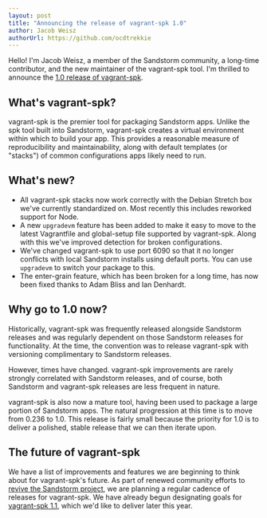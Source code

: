 ```yaml
---
layout: post
title: "Announcing the release of vagrant-spk 1.0"
author: Jacob Weisz
authorUrl: https://github.com/ocdtrekkie
---
```


Hello! I'm Jacob Weisz, a member of the Sandstorm community, a long-time contributor, and the new maintainer of the vagrant-spk tool. I'm thrilled to announce the [1.0 release of vagrant-spk][1].

## What's vagrant-spk?

vagrant-spk is the premier tool for packaging Sandstorm apps. Unlike the spk tool built into Sandstorm, vagrant-spk creates a virtual environment within which to build your app. This provides a reasonable measure of reproducibility and maintainability, along with default templates (or "stacks") of common configurations apps likely need to run.

## What's new?

- All vagrant-spk stacks now work correctly with the Debian Stretch box we've currently standardized on. Most recently this includes reworked support for Node.
- A new `upgradevm` feature has been added to make it easy to move to the latest Vagrantfile and global-setup file supported by vagrant-spk. Along with this we've improved detection for broken configurations.
- We've changed vagrant-spk to use port 6090 so that it no longer conflicts with local Sandstorm installs using default ports. You can use `upgradevm` to switch your package to this.
- The enter-grain feature, which has been broken for a long time, has now been fixed thanks to Adam Bliss and Ian Denhardt.

## Why go to 1.0 now?

Historically, vagrant-spk was frequently released alongside Sandstorm releases and was regularly dependent on those Sandstorm releases for functionality. At the time, the convention was to release vagrant-spk with versioning complimentary to Sandstorm releases. 

However, times have changed. vagrant-spk improvements are rarely strongly correlated with Sandstorm releases, and of course, both Sandstorm and vagrant-spk releases are less frequent in nature. 

vagrant-spk is also now a mature tool, having been used to package a large portion of Sandstorm apps. The natural progression at this time is to move from 0.236 to 1.0. This release is fairly small because the priority for 1.0 is to deliver a polished, stable release that we can then iterate upon. 

## The future of vagrant-spk

We have a list of improvements and features we are beginning to think about for vagrant-spk's future. As part of renewed community efforts to [revive the Sandstorm project][2], we are planning a regular cadence of releases for vagrant-spk. We have already begun designating goals for [vagrant-spk 1.1][3], which we'd like to deliver later this year.

[1]: https://github.com/sandstorm-io/vagrant-spk/releases/tag/v1.0
[2]: https://sandstorm.org/news/2020-02-03-reviving-sandstorm
[3]: https://github.com/sandstorm-io/vagrant-spk/milestone/4
